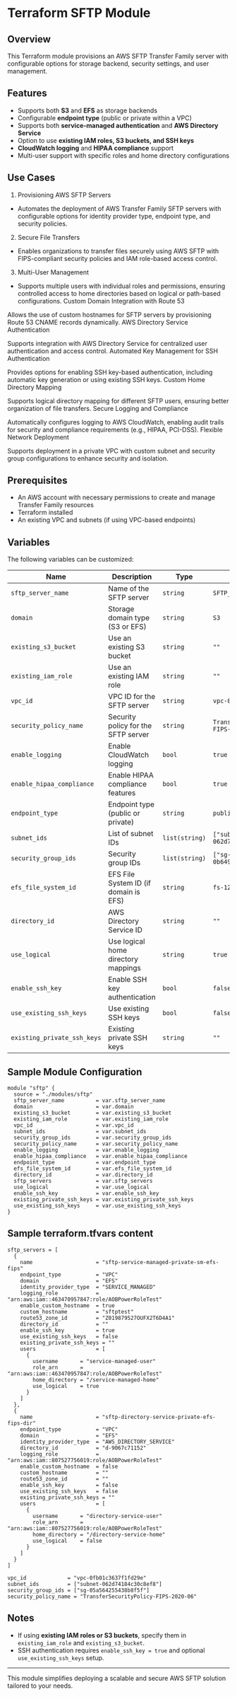 # Terraform SFTP Module

## Overview
This Terraform module provisions an AWS SFTP Transfer Family server with configurable options for storage backend, security settings, and user management.

## Features
- Supports both **S3** and **EFS** as storage backends
- Configurable **endpoint type** (public or private within a VPC)
- Supports both **service-managed authentication** and **AWS Directory Service**
- Option to use **existing IAM roles, S3 buckets, and SSH keys**
- **CloudWatch logging** and **HIPAA compliance** support
- Multi-user support with specific roles and home directory configurations

## Use Cases
1. Provisioning AWS SFTP Servers
-  Automates the deployment of AWS Transfer Family SFTP servers with configurable options for identity provider type, endpoint type, and security policies.

2. Secure File Transfers
-  Enables organizations to transfer files securely using AWS SFTP with FIPS-compliant security policies and IAM role-based access control.

3. Multi-User Management
- Supports multiple users with individual roles and permissions, ensuring controlled access to home directories based on logical or path-based configurations.
Custom Domain Integration with Route 53

Allows the use of custom hostnames for SFTP servers by provisioning Route 53 CNAME records dynamically.
AWS Directory Service Authentication

Supports integration with AWS Directory Service for centralized user authentication and access control.
Automated Key Management for SSH Authentication

Provides options for enabling SSH key-based authentication, including automatic key generation or using existing SSH keys.
Custom Home Directory Mapping

Supports logical directory mapping for different SFTP users, ensuring better organization of file transfers.
Secure Logging and Compliance

Automatically configures logging to AWS CloudWatch, enabling audit trails for security and compliance requirements (e.g., HIPAA, PCI-DSS).
Flexible Network Deployment

Supports deployment in a private VPC with custom subnet and security group configurations to enhance security and isolation.

## Prerequisites
- An AWS account with necessary permissions to create and manage Transfer Family resources
- Terraform installed
- An existing VPC and subnets (if using VPC-based endpoints)

## Variables
The following variables can be customized:

| Name                         | Description                              | Type           | Default Value                         |
|------------------------------|------------------------------------------|----------------|---------------------------------------|
| `sftp_server_name`           | Name of the SFTP server                  | `string`       | `SFTP_TEST`                           |
| `domain`                     | Storage domain type (S3 or EFS)          | `string`       | `S3`                                  |
| `existing_s3_bucket`         | Use an existing S3 bucket                | `string`       | `""`                                  |
| `existing_iam_role`          | Use an existing IAM role                 | `string`       | `""`                                  |
| `vpc_id`                     | VPC ID for the SFTP server               | `string`       | `vpc-0fb01c3637f1fd29e`               |
| `security_policy_name`       | Security policy for the SFTP server      | `string`       | `TransferSecurityPolicy-FIPS-2020-06` |
| `enable_logging`             | Enable CloudWatch logging                | `bool`         | `true`                                |
| `enable_hipaa_compliance`    | Enable HIPAA compliance features         | `bool`         | `true`                                |
| `endpoint_type`              | Endpoint type (public or private)        | `string`       | `public`                              |
| `subnet_ids`                 | List of subnet IDs                       | `list(string)` | `["subnet-062d74184c30c8ef8"]`        |
| `security_group_ids`         | Security group IDs                       | `list(string)` | `["sg-0b6496757bf80ee2b"]`            |
| `efs_file_system_id`         | EFS File System ID (if domain is EFS)    | `string`       | `fs-12345678`                         |
| `directory_id`               | AWS Directory Service ID                 | `string`       | `""`                                  |
| `use_logical`                | Use logical home directory mappings      | `string`       | `true`                                |
| `enable_ssh_key`             | Enable SSH key authentication            | `bool`         | `false`                               |
| `use_existing_ssh_keys`      | Use existing SSH keys                    | `bool`         | `false`                               |
| `existing_private_ssh_keys`  | Existing private SSH keys                | `string`       | `""`                                  |

## Sample Module Configuration

```
module "sftp" {
  source = "./modules/sftp"
  sftp_server_name          = var.sftp_server_name
  domain                    = var.domain
  existing_s3_bucket        = var.existing_s3_bucket
  existing_iam_role         = var.existing_iam_role
  vpc_id                    = var.vpc_id
  subnet_ids                = var.subnet_ids
  security_group_ids        = var.security_group_ids
  security_policy_name      = var.security_policy_name
  enable_logging            = var.enable_logging
  enable_hipaa_compliance   = var.enable_hipaa_compliance
  endpoint_type             = var.endpoint_type
  efs_file_system_id        = var.efs_file_system_id
  directory_id              = var.directory_id
  sftp_servers              = var.sftp_servers
  use_logical               = var.use_logical
  enable_ssh_key            = var.enable_ssh_key
  existing_private_ssh_keys = var.existing_private_ssh_keys
  use_existing_ssh_keys     = var.use_existing_ssh_keys
}
```


## Sample terraform.tfvars content
```
sftp_servers = [
  {
    name                    = "sftp-service-managed-private-sm-efs-fips"
    endpoint_type           = "VPC"
    domain                  = "EFS"
    identity_provider_type  = "SERVICE_MANAGED"
    logging_role            = "arn:aws:iam::463470957847:role/AOBPowerRoleTest"
    enable_custom_hostname  = true
    custom_hostname         = "sftptest"
    route53_zone_id         = "Z019879527OUFX2T6D4A1"
    directory_id            = ""
    enable_ssh_key          = true
    use_existing_ssh_keys   = false
    existing_private_ssh_keys = ""
    users                   = [
      {
        username       = "service-managed-user"
        role_arn       = "arn:aws:iam::463470957847:role/AOBPowerRoleTest"
        home_directory = "/service-managed-home"
        use_logical    = true
      }
    ]
  },
  {
    name                    = "sftp-directory-service-private-efs-fips-dir"
    endpoint_type           = "VPC"
    domain                  = "EFS"
    identity_provider_type  = "AWS_DIRECTORY_SERVICE"
    directory_id            = "d-9067c71152"
    logging_role            = "arn:aws:iam::807527756019:role/AOBPowerRoleTest"
    enable_custom_hostname  = false
    custom_hostname         = ""
    route53_zone_id         = ""
    enable_ssh_key          = false
    use_existing_ssh_keys   = false
    existing_private_ssh_keys = ""
    users                   = [
      {
        username       = "directory-service-user"
        role_arn       = "arn:aws:iam::807527756019:role/AOBPowerRoleTest"
        home_directory = "/directory-service-home"
        use_logical    = false
      }
    ]
  }
]

vpc_id             = "vpc-0fb01c3637f1fd29e"
subnet_ids         = ["subnet-062d74184c30c8ef8"]
security_group_ids = ["sg-05a564255438b8f5f"]
security_policy_name = "TransferSecurityPolicy-FIPS-2020-06"
```


## Notes
- If using **existing IAM roles or S3 buckets**, specify them in `existing_iam_role` and `existing_s3_bucket`.
- SSH authentication requires `enable_ssh_key = true` and optional `use_existing_ssh_keys` setup.

---
This module simplifies deploying a scalable and secure AWS SFTP solution tailored to your needs.

